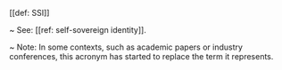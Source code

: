 [[def: SSI]]

~ See: [[ref: self-sovereign identity]].

~ Note: In some contexts, such as academic papers or industry conferences, this acronym has started to replace the term it represents.

